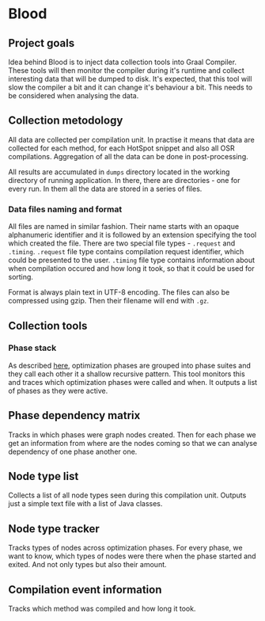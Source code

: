 # Blood

## Project goals

Idea behind Blood is to inject data collection tools into Graal Compiler. These tools will then monitor the compiler during it's runtime and collect interesting data that will be dumped to disk. It's expected, that this tool will slow the compiler a bit and it can change it's behaviour a bit. This needs to be considered when analysing the data.

## Collection metodology

All data are collected per compilation unit. In practise it means that data are collected for each method, for each HotSpot snippet and also all OSR compilations. Aggregation of all the data can be done in post-processing.

All results are accumulated in `dumps` directory located in the working directory of running application. In there, there are directories - one for every run. In them all the data are stored in a series of files.

### Data files naming and format

All files are named in similar fashion. Their name starts with an opaque alphanumeric identifier and it is followed by an extension specifying the tool which created the file. There are two special file types - `.request` and `.timing`. `.request` file type contains compilation request identifier, which could be presented to the user. `.timing` file type contains information about when compilation occured and how long it took, so that it could be used for sorting.

Format is always plain text in UTF-8 encoding. The files can also be compressed using gzip. Then their filename will end with `.gz`.

## Collection tools

### Phase stack

As described [here](graal_internals.md), optimization phases are grouped into phase suites and they call each other it a shallow recursive pattern. This tool monitors this and traces which optimization phases were called and when. It outputs a list of phases as they were active.

## Phase dependency matrix

Tracks in which phases were graph nodes created. Then for each phase we get an information from where are the nodes coming so that we can analyse dependency of one phase another one.

## Node type list

Collects a list of all node types seen during this compilation unit. Outputs just a simple text file with a list of Java classes.

## Node type tracker

Tracks types of nodes across optimization phases. For every phase, we want to know, which types of nodes were there when the phase started and exited. And not only types but also their amount.

## Compilation event information

Tracks which method was compiled and how long it took.
